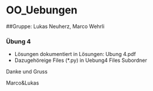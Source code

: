 # OO_Uebungen

##Gruppe: Lukas Neuherz, Marco Wehrli

### Übung 4
- Lösungen dokumentiert in Lösungen:  Ubung 4.pdf
- Dazugehöreige Files (*.py) in Uebung4 Files Subordner

Danke und Gruss

Marco&Lukas
